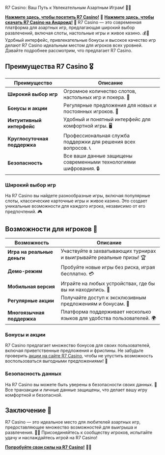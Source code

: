 R7 Casino: Ваш Путь к Увлекательным Азартным Играм! 🎲✨

[**Нажмите здесь, чтобы посетить R7 Casino!**](https://aristocratic-hall.com/s997aad22) 🤑
[**Нажмите здесь, чтобы скачать R7 Casino на Андроид!**](https://www.pgyer.com/apk/apk/com.kent.c115546/downloading) 🤑
R7 Casino — это современная платформа для азартных игр, предлагающая широкий выбор развлечений, включая слоты, настольные игры и живое казино. 💰🎉 Удобный интерфейс, привлекательные бонусы и высокое качество игр делают R7 Casino идеальным местом для игроков всех уровней. Давайте подробнее рассмотрим, что предлагает R7 Casino.

## Преимущества R7 Casino 🎖️

| Преимущество                     | Описание                                                |
|----------------------------------|--------------------------------------------------------|
| **Широкий выбор игр**            | Огромное количество слотов, настольных игр и покера. 🎰 |
| **Бонусы и акции**               | Регулярные предложения для новых и постоянных игроков. 🎁 |
| **Интуитивный интерфейс**        | Удобный и понятный интерфейс для комфортной игры. 🖥️   |
| **Круглосуточная поддержка**     | Профессиональная служба поддержки для решения всех вопросов. 📞 |
| **Безопасность**                 | Все ваши данные защищены современными технологиями шифрования. 🔒 |

### Широкий выбор игр

На R7 Casino вы найдете разнообразные игры, включая популярные слоты, классические карточные игры и живое казино. Это создает уникальные возможности для каждого игрока, независимо от его предпочтений. 🎮

## Возможности для игроков 🎲

| Возможность                      | Описание                                                |
|----------------------------------|--------------------------------------------------------|
| **Игра на реальные деньги**      | Участвуйте в захватывающих турнирах и выигрывайте реальные призы! 🏆 |
| **Демо-режим**                  | Пробуйте новые игры без риска, играя бесплатно. 💳    |
| **Мобильная версия**             | Играйте на любых устройствах, где бы вы ни находились. 📱 |
| **Регулярные акции**             | Получайте доступ к эксклюзивным предложениям и бонусам. 🎉 |
| **Многоязычная поддержка**       | Платформа поддерживает несколько языков для удобства пользователей. 🌍 |

### Бонусы и акции

R7 Casino предлагает множество бонусов для своих пользователей, включая приветственные предложения и фриспины. Не забудьте проверить [акции на сайте R7 Casino](https://passage-through-deserts.com/sa5607aad), чтобы не упустить возможность воспользоваться выгодными предложениями! 🎊

### Безопасность данных

На R7 Casino вы можете быть уверены в безопасности своих данных. 🔐 Все транзакции и личные данные защищены, что делает вашу игру комфортной и безопасной.

## Заключение 🎉

R7 Casino — это идеальное место для любителей азартных игр, предоставляющее множество возможностей для выигрыша и развлечения. 🌟💸 Присоединяйтесь к сообществу игроков, испытайте удачу и наслаждайтесь игрой на R7 Casino!

[**Попробуйте свои силы на R7 Casino!**](https://aristocratic-hall.com/s997aad22) 💪🎊
